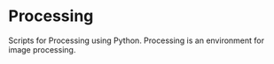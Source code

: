 Processing
==========

Scripts for Processing using Python. Processing is an environment for image processing.

